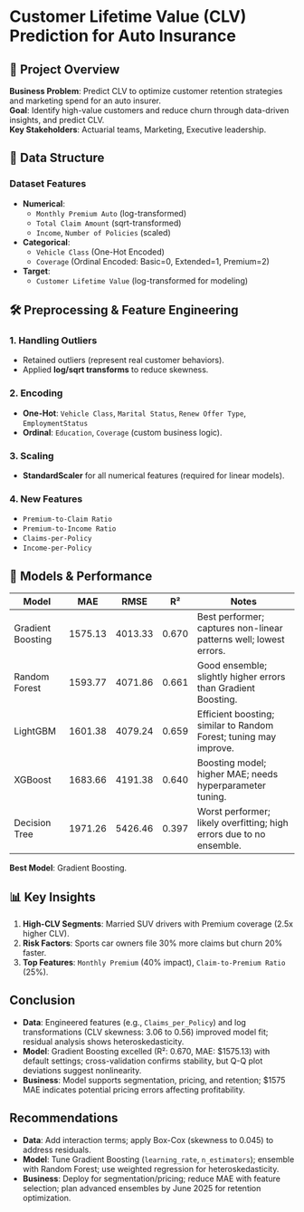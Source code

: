 # Customer Lifetime Value (CLV) Prediction for Auto Insurance  

## 📌 Project Overview  
**Business Problem**: Predict CLV to optimize customer retention strategies and marketing spend for an auto insurer.  
**Goal**: Identify high-value customers and reduce churn through data-driven insights, and predict CLV.  
**Key Stakeholders**: Actuarial teams, Marketing, Executive leadership.  

## 📂 Data Structure  
### **Dataset Features**  
- **Numerical**:  
  - `Monthly Premium Auto` (log-transformed)  
  - `Total Claim Amount` (sqrt-transformed)  
  - `Income`, `Number of Policies` (scaled)  
- **Categorical**:  
  - `Vehicle Class` (One-Hot Encoded)  
  - `Coverage` (Ordinal Encoded: Basic=0, Extended=1, Premium=2)  
- **Target**:  
  - `Customer Lifetime Value` (log-transformed for modeling)  

## 🛠️ Preprocessing & Feature Engineering  
### **1. Handling Outliers**  
- Retained outliers (represent real customer behaviors).  
- Applied **log/sqrt transforms** to reduce skewness.  

### **2. Encoding**  
- **One-Hot**: `Vehicle Class`, `Marital Status`, `Renew Offer Type`, `EmploymentStatus`
- **Ordinal**: `Education`, `Coverage` (custom business logic).  

### **3. Scaling**  
- **StandardScaler** for all numerical features (required for linear models).  

### **4. New Features**  
- `Premium-to-Claim Ratio`
- `Premium-to-Income Ratio`  
- `Claims-per-Policy`
- `Income-per-Policy`

## 🤖 Models & Performance  
| Model              | MAE      | RMSE     | R²    | Notes                                                                |
|--------------------|----------|----------|-------|----------------------------------------------------------------------|
| Gradient Boosting  | 1575.13  | 4013.33  | 0.670 | Best performer; captures non-linear patterns well; lowest errors.    |
| Random Forest      | 1593.77  | 4071.86  | 0.661 | Good ensemble; slightly higher errors than Gradient Boosting.        |
| LightGBM           | 1601.38  | 4079.24  | 0.659 | Efficient boosting; similar to Random Forest; tuning may improve.    |
| XGBoost            | 1683.66  | 4191.38  | 0.640 | Boosting model; higher MAE; needs hyperparameter tuning.             |
| Decision Tree      | 1971.26  | 5426.46  | 0.397 | Worst performer; likely overfitting; high errors due to no ensemble. |

**Best Model**: Gradient Boosting.  

## 📊 Key Insights  
1. **High-CLV Segments**: Married SUV drivers with Premium coverage (2.5x higher CLV).  
2. **Risk Factors**: Sports car owners file 30% more claims but churn 20% faster.  
3. **Top Features**: `Monthly Premium` (40% impact), `Claim-to-Premium Ratio` (25%).  

## Conclusion
- **Data**: Engineered features (e.g., `Claims_per_Policy`) and log transformations (CLV skewness: 3.06 to 0.56) improved model fit; residual analysis shows heteroskedasticity.
- **Model**: Gradient Boosting excelled (R²: 0.670, MAE: $1575.13) with default settings; cross-validation confirms stability, but Q-Q plot deviations suggest nonlinearity.
- **Business**: Model supports segmentation, pricing, and retention; $1575 MAE indicates potential pricing errors affecting profitability.

## Recommendations
- **Data**: Add interaction terms; apply Box-Cox (skewness to 0.045) to address residuals.
- **Model**: Tune Gradient Boosting (`learning_rate`, `n_estimators`); ensemble with Random Forest; use weighted regression for heteroskedasticity.
- **Business**: Deploy for segmentation/pricing; reduce MAE with feature selection; plan advanced ensembles by June 2025 for retention optimization.
